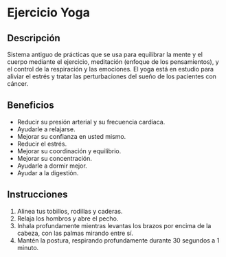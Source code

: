 # Ejercicio Yoga

## Descripción
Sistema antiguo de prácticas que se usa para equilibrar la mente y el cuerpo mediante el ejercicio, meditación (enfoque de los pensamientos), y el control de la respiración y las emociones. El yoga está en estudio para aliviar el estrés y tratar las perturbaciones del sueño de los pacientes con cáncer.

## Beneficios
- Reducir su presión arterial y su frecuencia cardíaca.
- Ayudarle a relajarse.
- Mejorar su confianza en usted mismo.
- Reducir el estrés.
- Mejorar su coordinación y equilibrio.
- Mejorar su concentración.
- Ayudarle a dormir mejor.
- Ayudar a la digestión.

## Instrucciones
1. Alinea tus tobillos, rodillas y caderas.
2. Relaja los hombros y abre el pecho.
3. Inhala profundamente mientras levantas los brazos por encima de la cabeza, con las palmas mirando entre sí.
5. Mantén la postura, respirando profundamente durante 30 segundos a 1 minuto.